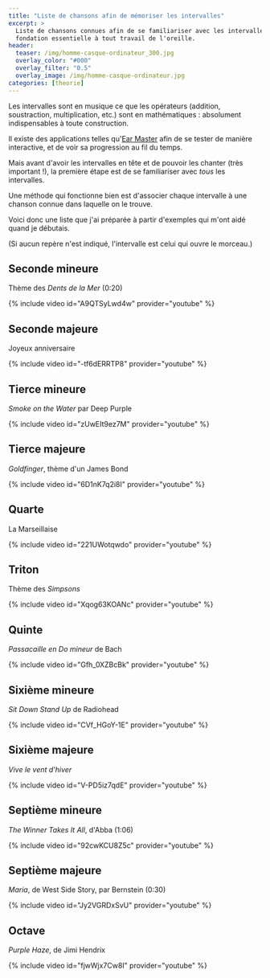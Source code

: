```yaml
---
title: "Liste de chansons afin de mémoriser les intervalles"
excerpt: >
  Liste de chansons connues afin de se familiariser avec les intervalles, 
  fondation essentielle à tout travail de l'oreille.
header:
  teaser: /img/homme-casque-ordinateur_300.jpg
  overlay_color: "#000"
  overlay_filter: "0.5"
  overlay_image: /img/homme-casque-ordinateur.jpg
categories: [theorie]
---
```


Les intervalles sont en musique ce que les opérateurs (addition, soustraction, 
multiplication, etc.) sont en mathématiques : absolument indispensables à toute 
construction.

Il existe des applications telles qu'[Ear Master][ear-master] afin de se tester 
de manière interactive, et de voir sa progression au fil du temps.

Mais avant d'avoir les intervalles en tête et de pouvoir les chanter (très 
important !), la première étape est de se familiariser avec *tous* les 
intervalles.

Une méthode qui fonctionne bien est d'associer chaque intervalle à une chanson 
connue dans laquelle on le trouve.

Voici donc une liste que j'ai préparée à partir d'exemples qui m'ont aidé quand 
je débutais.

(Si aucun repère n'est indiqué, l'intervalle est celui qui ouvre le morceau.)

## Seconde mineure

Thème des *Dents de la Mer* (0:20)

{% include video id="A9QTSyLwd4w" provider="youtube" %}

## Seconde majeure

Joyeux anniversaire

{% include video id="-tf6dERRTP8" provider="youtube" %}

## Tierce mineure

*Smoke on the Water* par Deep Purple

{% include video id="zUwEIt9ez7M" provider="youtube" %}

## Tierce majeure

*Goldfinger*, thème d'un James Bond

{% include video id="6D1nK7q2i8I" provider="youtube" %}

## Quarte

La Marseillaise

{% include video id="221UWotqwdo" provider="youtube" %}

## Triton

Thème des *Simpsons*

{% include video id="Xqog63KOANc" provider="youtube" %}

## Quinte

*Passacaille en Do mineur* de Bach

{% include video id="Gfh_0XZBcBk" provider="youtube" %}

## Sixième mineure

*Sit Down Stand Up* de Radiohead

{% include video id="CVf_HGoY-1E" provider="youtube" %}

## Sixième majeure

*Vive le vent d'hiver*

{% include video id="V-PD5iz7qdE" provider="youtube" %}

## Septième mineure

*The Winner Takes It All*, d'Abba (1:06)

{% include video id="92cwKCU8Z5c" provider="youtube" %}

## Septième majeure

*Maria*, de West Side Story, par Bernstein (0:30)

{% include video id="Jy2VGRDxSvU" provider="youtube" %}

## Octave

*Purple Haze*, de Jimi Hendrix

{% include video id="fjwWjx7Cw8I" provider="youtube" %}

[ear-master]:https://www.secretsdemusiciens.com/liens/earmaster/
